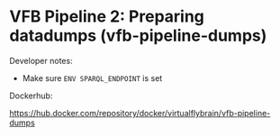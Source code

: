 # VFB Pipeline 2: Preparing datadumps (vfb-pipeline-dumps)

Developer notes:
- Make sure `ENV SPARQL_ENDPOINT` is set

Dockerhub:

https://hub.docker.com/repository/docker/virtualflybrain/vfb-pipeline-dumps

